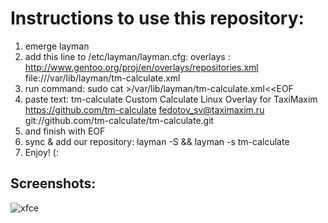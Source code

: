 Instructions to use this repository:
====================================

1.  emerge layman
2.  add this line to /etc/layman/layman.cfg:
        overlays  : http://www.gentoo.org/proj/en/overlays/repositories.xml
                    file:///var/lib/layman/tm-calculate.xml
3.  run command:
    sudo cat >/var/lib/layman/tm-calculate.xml<<EOF
4.  paste text:
        <?xml version="1.0" ?>
            <repositories version="1.0">
              <repo priority="50" quality="experimental" status="unofficial">
                <name>tm-calculate</name>
                <description>Custom Calculate Linux Overlay for TaxiMaxim</description>
                <homepage>https://github.com/tm-calculate</homepage>
                <owner><email>fedotov_sv@taximaxim.ru</email></owner>
                <source type="git">git://github.com/tm-calculate/tm-calculate.git</source>
              </repo>
            </repositories>
5.  and finish with EOF
6.  sync & add our repository: layman -S && layman -s tm-calculate
7.  Enjoy! (:

Screenshots:
------------
![xfce](https://raw.github.com/tm-calculate/tm-calculate/master/images/xfce.png)

